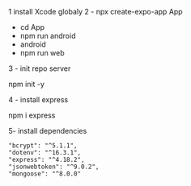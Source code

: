 1 install Xcode globaly
2 - npx create-expo-app App   
- cd App
- npm run android
- android
- npm run web


3 - init repo server

npm init -y

4 - install express 

npm i express

5- install dependencies

    "bcrypt": "^5.1.1",
    "dotenv": "^16.3.1",
    "express": "^4.18.2",
    "jsonwebtoken": "^9.0.2",
    "mongoose": "^8.0.0"